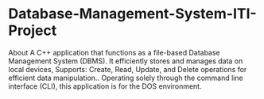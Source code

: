 # Database-Management-System-ITI-Project
About A C++ application that functions as a file-based Database Management System (DBMS). It efficiently stores and manages data on local devices, Supports: Create, Read, Update, and Delete operations for efficient data manipulation.. Operating solely through the command line interface (CLI), this application is for the DOS environment.

